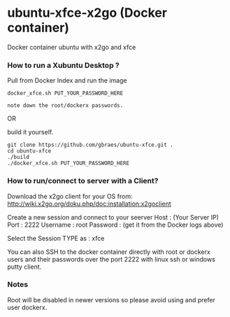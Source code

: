 # ubuntu-xfce-x2go (Docker container)

Docker container ubuntu  with x2go and xfce 

### How to run a Xubuntu Desktop  ?

Pull from Docker Index and run the image

```
docker_xfce.sh PUT_YOUR_PASSWORD_HERE

note down the root/dockerx passwords.
```

OR

build it yourself.

```
git clone https://github.com/gbraes/ubuntu-xfce.git .
cd ubuntu-xfce
./build
./docker_xfce.sh PUT_YOUR_PASSWORD_HERE
```

### How to run/connect to server with a Client?

Download the x2go client for your OS from:
http://wiki.x2go.org/doku.php/doc:installation:x2goclient

Create a new session and connect to your seerver
Host : (Your Server IP) Port : 2222 Username : root Password : (get it from the Docker logs above)

Select the Session TYPE as : xfce 

You can also SSH to the docker container directly with root or dockerx users and their passwords over the port 2222 with linux ssh or windows putty client.


### Notes

Root will be disabled in newer versions so please avoid using and prefer user dockerx.

